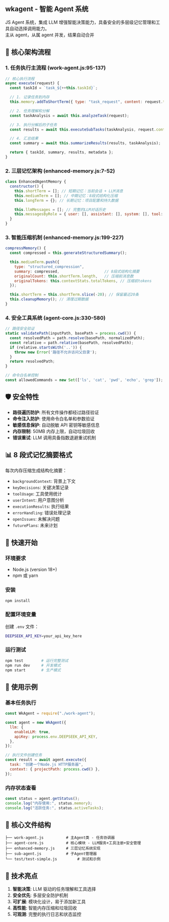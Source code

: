## wkagent - 智能 Agent 系统

JS Agent 系统，集成 LLM 增强智能决策能力，具备安全的多层级记忆管理和工具自动选择调用能力。  
主从 agent，从属 agent 并发，结果自动合并

## 🎯 核心架构流程

### 1. 任务执行主流程 (work-agent.js:95-137)

```javascript
// 核心执行流程
async execute(request) {
  const taskId = `task_${++this.taskId}`;

  // 1. 记录任务到内存
  this.memory.addToShortTerm({ type: "task_request", content: request.task });

  // 2. 任务理解和分解
  const taskAnalysis = await this.analyzeTask(request);

  // 3. 执行分解后的子任务
  const results = await this.executeSubTasks(taskAnalysis, request.context);

  // 4. 汇总结果
  const summary = await this.summarizeResults(results, taskAnalysis);

  return { taskId, summary, results, metadata };
}
```

### 2. 三层记忆架构 (enhanced-memory.js:7-52)

```javascript
class EnhancedAgentMemory {
  constructor() {
    this.shortTerm = []; // 短期记忆：当前会话 + LLM消息
    this.mediumTerm = []; // 中期记忆：8段式结构化压缩
    this.longTerm = {}; // 长期记忆：项目配置和持久数据

    this.llmMessages = []; // 完整的LLM对话历史
    this.messagesByRole = { user: [], assistant: [], system: [], tool: [] };
  }
}
```

### 3. 智能压缩机制 (enhanced-memory.js:199-227)

```javascript
compressMemory() {
  const compressed = this.generateStructuredSummary();

  this.mediumTerm.push({
    type: "structured_compression",
    summary: compressed,                    // 8段式结构化摘要
    originalCount: this.shortTerm.length,   // 压缩前消息数
    originalTokens: this.contextStats.totalTokens, // 压缩前tokens
  });

  this.shortTerm = this.shortTerm.slice(-20); // 保留最近20条
  this.cleanupMemory(); // 清理过期数据
}
```

### 4. 安全工具系统 (agent-core.js:330-580)

```javascript
// 路径安全验证
static validatePath(inputPath, basePath = process.cwd()) {
  const resolvedPath = path.resolve(basePath, normalizedPath);
  const relative = path.relative(basePath, resolvedPath);
  if (relative.startsWith('..')) {
    throw new Error('路径不允许访问父目录');
  }
  return resolvedPath;
}

// 命令白名单控制
const allowedCommands = new Set(['ls', 'cat', 'pwd', 'echo', 'grep']);
```

## 🛡️ 安全特性

- **路径遍历防护**: 所有文件操作都经过路径验证
- **命令注入防护**: 使用命令白名单和参数验证
- **敏感信息保护**: 自动脱敏 API 密钥等敏感信息
- **内存限制**: 50MB 内存上限，自动垃圾回收
- **错误重试**: LLM 调用具备指数退避重试机制

## 📊 8 段式记忆摘要格式

每次内存压缩生成结构化摘要：

- `backgroundContext`: 背景上下文
- `keyDecisions`: 关键决策记录
- `toolUsage`: 工具使用统计
- `userIntent`: 用户意图分析
- `executionResults`: 执行结果
- `errorHandling`: 错误处理记录
- `openIssues`: 未解决问题
- `futurePlans`: 未来计划

## 🚀 快速开始

### 环境要求

- Node.js (version 18+)
- npm 或 yarn

### 安装

```bash
npm install
```

### 配置环境变量

创建 `.env` 文件：

```bash
DEEPSEEK_API_KEY=your_api_key_here
```

### 运行测试

```bash
npm test        # 运行完整测试
npm run dev     # 开发模式
npm start       # 生产模式
```

## 📖 使用示例

### 基本任务执行

```javascript
const WkAgent = require("./work-agent");

const agent = new WkAgent({
  llm: {
    enableLLM: true,
    apiKey: process.env.DEEPSEEK_API_KEY,
  },
});

// 执行文件创建任务
const result = await agent.execute({
  task: "创建一个Node.js HTTP服务器",
  context: { projectPath: process.cwd() },
});
```

### 内存状态查看

```javascript
const status = agent.getStatus();
console.log("内存使用:", status.memory);
console.log("活跃任务:", status.activeTasks);
```

## 📁 核心文件结构

```
├── work-agent.js          # 主Agent类 - 任务协调器
├── agent-core.js          # 核心模块 - LLM服务+工具注册+安全管理
├── enhanced-memory.js     # 三层记忆系统实现
├── sub-agent.js           # 子Agent管理器
└── test/test-simple.js         # 测试和示例
```

## 🎯 技术亮点

1. **智能决策**: LLM 驱动的任务理解和工具选择
2. **安全优先**: 多层安全防护机制
3. **可扩展**: 模块化设计，易于添加新工具
4. **高性能**: 智能内存压缩和垃圾回收
5. **可观测**: 完整的执行日志和状态监控
